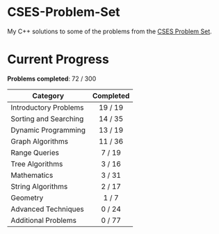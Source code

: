 # CSES-Problem-Set
My C++ solutions to some of the problems from the [CSES Problem Set](https://cses.fi/problemset/).

# Current Progress
**Problems completed**: 72 / 300

| Category | Completed |
| -------- | :-------: |
| Introductory Problems | 19 / 19 |
| Sorting and Searching | 14 / 35 |
| Dynamic Programming   | 13 / 19 |
| Graph Algorithms      | 11 / 36 |
| Range Queries         | 7 / 19  |
| Tree Algorithms       | 3 / 16  |
| Mathematics           | 3 / 31  |
| String Algorithms     | 2 / 17  |
| Geometry              | 1 / 7   |
| Advanced Techniques   | 0 / 24  |
| Additional Problems   | 0 / 77  |
